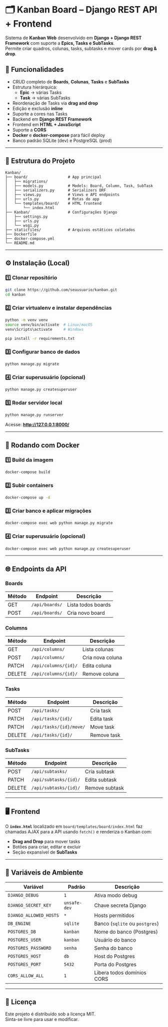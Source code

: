 # 🗂 Kanban Board – Django REST API + Frontend

Sistema de **Kanban Web** desenvolvido em **Django + Django REST Framework** com suporte a **Epics, Tasks e SubTasks**.  
Permite criar quadros, colunas, tasks, subtasks e mover cards por **drag & drop**.

## 🚀 Funcionalidades

- CRUD completo de **Boards**, **Colunas**, **Tasks** e **SubTasks**
- Estrutura hierárquica:
  - **Epic** → várias Tasks
  - **Task** → várias SubTasks
- Reordenação de Tasks via **drag and drop**
- Edição e exclusão **inline**
- Suporte a cores nas Tasks
- Backend em **Django REST Framework**
- Frontend em **HTML + JavaScript**
- Suporte a **CORS**
- **Docker** e **docker-compose** para fácil deploy
- Banco padrão SQLite (dev) e PostgreSQL (prod)

---

## 📂 Estrutura do Projeto

```
Kanban/
├── board/                  # App principal
│   ├── migrations/
│   ├── models.py           # Models: Board, Column, Task, SubTask
│   ├── serializers.py      # Serializers DRF
│   ├── views.py            # Views e API endpoints
│   ├── urls.py             # Rotas do app
│   └── templates/board/    # HTML frontend
│       └── index.html
├── Kanban/                 # Configurações Django
│   ├── settings.py
│   ├── urls.py
│   └── wsgi.py
├── staticfiles/            # Arquivos estáticos coletados
├── Dockerfile
├── docker-compose.yml
└── README.md
```

---

## ⚙️ Instalação (Local)

### 1️⃣ Clonar repositório
```bash
git clone https://github.com/seuusuario/kanban.git
cd kanban
```

### 2️⃣ Criar virtualenv e instalar dependências
```bash
python -m venv venv
source venv/bin/activate  # Linux/macOS
venv\Scripts\activate     # Windows

pip install -r requirements.txt
```

### 3️⃣ Configurar banco de dados
```bash
python manage.py migrate
```

### 4️⃣ Criar superusuário (opcional)
```bash
python manage.py createsuperuser
```

### 5️⃣ Rodar servidor local
```bash
python manage.py runserver
```
Acesse: **http://127.0.0.1:8000/**

---

## 🐳 Rodando com Docker

### 1️⃣ Build da imagem
```bash
docker-compose build
```

### 2️⃣ Subir containers
```bash
docker-compose up -d
```

### 3️⃣ Criar banco e aplicar migrações
```bash
docker-compose exec web python manage.py migrate
```

### 4️⃣ Criar superusuário (opcional)
```bash
docker-compose exec web python manage.py createsuperuser
```

---

## 🌐 Endpoints da API

### Boards
| Método | Endpoint      | Descrição          |
|--------|--------------|--------------------|
| GET    | `/api/boards/` | Lista todos boards |
| POST   | `/api/boards/` | Cria novo board    |

### Columns
| Método | Endpoint        | Descrição               |
|--------|----------------|-------------------------|
| GET    | `/api/columns/` | Lista colunas           |
| POST   | `/api/columns/` | Cria nova coluna        |
| PATCH  | `/api/columns/{id}/` | Edita coluna        |
| DELETE | `/api/columns/{id}/` | Remove coluna       |

### Tasks
| Método | Endpoint       | Descrição               |
|--------|---------------|-------------------------|
| POST   | `/api/tasks/`  | Cria task               |
| PATCH  | `/api/tasks/{id}/` | Edita task           |
| PATCH  | `/api/tasks/{id}/move/` | Move task       |
| DELETE | `/api/tasks/{id}/` | Remove task          |

### SubTasks
| Método | Endpoint          | Descrição              |
|--------|------------------|------------------------|
| POST   | `/api/subtasks/`  | Cria subtask           |
| PATCH  | `/api/subtasks/{id}/` | Edita subtask       |
| DELETE | `/api/subtasks/{id}/` | Remove subtask      |

---

## 🖥️ Frontend

O **`index.html`** localizado em `board/templates/board/index.html` faz chamadas AJAX para a API usando `fetch()` e renderiza o Kanban com:

- **Drag and Drop** para mover tasks
- Botões para criar, editar e excluir
- Seção expansível de **SubTasks**

---

## 🔐 Variáveis de Ambiente

| Variável                | Padrão        | Descrição                  |
|-------------------------|--------------|----------------------------|
| `DJANGO_DEBUG`          | `1`          | Ativa modo debug           |
| `DJANGO_SECRET_KEY`     | `unsafe-dev` | Chave secreta Django       |
| `DJANGO_ALLOWED_HOSTS`  | `*`          | Hosts permitidos           |
| `DB_ENGINE`             | `sqlite`     | Banco (`sqlite` ou `postgres`) |
| `POSTGRES_DB`           | `kanban`     | Nome do banco (Postgres)   |
| `POSTGRES_USER`         | `kanban`     | Usuário do banco           |
| `POSTGRES_PASSWORD`     | `senha`      | Senha do banco             |
| `POSTGRES_HOST`         | `db`         | Host do Postgres           |
| `POSTGRES_PORT`         | `5432`       | Porta do Postgres          |
| `CORS_ALLOW_ALL`        | `1`          | Libera todos domínios CORS |

---

## 📜 Licença

Este projeto é distribuído sob a licença MIT.  
Sinta-se livre para usar e modificar.
